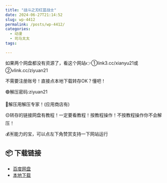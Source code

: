 ```yaml
---
title: "战斗之刃红蓝战士"
date: 2024-06-27T21:14:52
slug: wp-4412
permalink: /posts/wp-4412/
categories:
  - 动漫
  - 司马太太
tags:

---
```


如果两个网盘都没有资源了，看这个网站👉①link3.cc/xianyu21或②vlink.cc/ziyuan21

不需要注册账号！直接点本地下载转存OK？懂吧！

🟢解压密码:ziyuan21

🔵解压用解压专家！(应用商店有)

🟡转存的链接网盘有教程！一定要看教程！按教程操作！不按教程操作你不会解压！

💰🈶能力的宝，可以点左下角赞赏支持一下网站运行

## 📦 下载链接
- [百度网盘](https://blziyuan21.com/pay-download/4412?key=686e090e1b&down_id=0)
- [本地下载](https://blziyuan21.com/pay-download/4412?key=686e090e1b&down_id=1)


